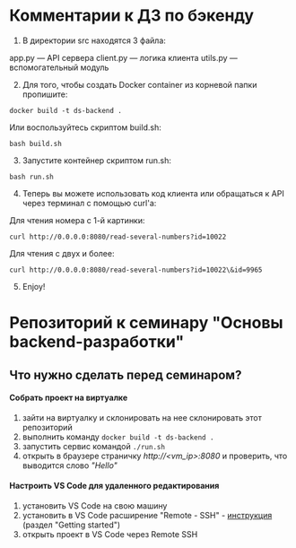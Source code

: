 # Комментарии к ДЗ по бэкенду

1. В директории src находятся 3 файла:

app.py — API сервера
client.py — логика клиента
utils.py — вспомогательный модуль

2. Для того, чтобы создать Docker container из корневой папки пропишите:

```
docker build -t ds-backend . 
```

Или воспользуйтесь скриптом build.sh:

```
bash build.sh
```

3. Запустите контейнер скриптом run.sh:

```
bash run.sh
```

4. Теперь вы можете использовать код клиента или обращаться к API через терминал с помощью curl'а:

Для чтения номера с 1-й картинки:

```
curl http://0.0.0.0:8080/read-several-numbers?id=10022
```

Для чтения с двух и более:
```
curl http://0.0.0.0:8080/read-several-numbers?id=10022\&id=9965
```

5. Enjoy!


# Репозиторий к семинару "Основы backend-разработки"

## Что нужно сделать перед семинаром?
#### Собрать проект на виртуалке
1. зайти на виртуалку и склонировать на нее склонировать этот репозиторий
2. выполнить команду `docker build -t ds-backend .`
3. запустить сервис командой `./run.sh`
4. открыть в браузере страничку *http://<vm_ip>:8080* и проверить, что выводится слово *"Hello"* 

#### Настроить VS Code для удаленного редактирования
1. установить VS Code на свою машину
2. установить в VS Code расширение "Remote - SSH" - [инструкция](https://marketplace.visualstudio.com/items?itemName=ms-vscode-remote.remote-ssh) (раздел "Getting started")
3. открыть проект в VS Code через Remote SSH

